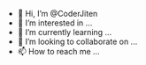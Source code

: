 - 👋 Hi, I’m @CoderJiten
- 👀 I’m interested in ...
- 🌱 I’m currently learning ...
- 💞️ I’m looking to collaborate on ...
- 📫 How to reach me ...

<!---
CoderJiten/CoderJiten is a ✨ special ✨ repository because its `README.md` (this file) appears on your GitHub profile.
You can click the Preview link to take a look at your changes.
--->
